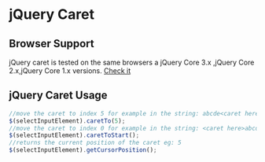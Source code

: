 # jQuery Caret

## Browser Support

jQuery caret is tested on the same browsers a jQuery Core 3.x ,jQuery Core 2.x,jQuery Core 1.x  versions. [Check it](http://swarm.jquery.org/project/jquerycolor)

## jQuery Caret Usage
```javascript
//move the caret to index 5 for example in the string: abcde<caret here>fg
$(selectInputElement).caretTo(5);
//move the caret to index 0 for example in the string: <caret here>abcdefg
$(selectInputElement).caretToStart();
//returns the current position of the caret eg: 5
$(selectInputElement).getCursorPosition();
```
